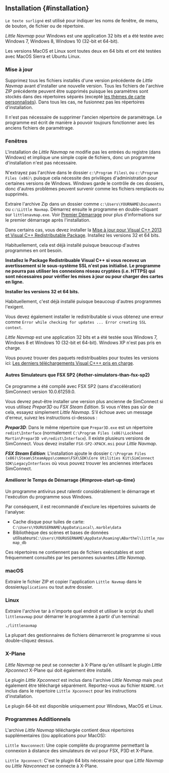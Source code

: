 ## Installation {#installation}

`Le texte surligné` est utilisé pour indiquer les noms de fenêtre, de menu, de bouton, de fichier ou de répertoire.

*Little Navmap* pour Windows est une application 32 bits et a été testée avec Windows 7, Windows 8, Windows 10 \(32-bit et 64-bit\).

Les versions MacOS et Linux sont toutes deux en 64 bits et ont été testées avec MacOS Sierra et Ubuntu Linux.

### Mise à jour
Supprimez tous les fichiers installés d'une version précédente de _Little Navmap_ avant d'installer une nouvelle version.  Tous les fichiers de l'archive ZIP précédente peuvent être supprimés puisque les paramètres sont stockés dans des répertoires séparés \(excepté [les thèmes de carte personnalisés](MAPTHEMES.md)\). Dans tous les cas, ne fusionnez pas les répertoires d'installation.

Il n'est pas nécessaire de supprimer l'ancien répertoire de paramètrage. Le programme est écrit de manière à pouvoir toujours fonctionner avec les anciens fichiers de paramétrage.

### Fenêtres
L'installation de _Little Navmap_ ne modifie pas les entrées du registre \(dans Windows\)  et implique une simple copie de fichiers, donc un programme d'installation n'est pas nécessaire.

N'extrayez pas l'archive dans le dossier `c:\Program Files\` ou `c:\Program Files (x86)\`  puisque cela nécessite des privilèges d'administration pour certaines versions de Windows. Windows garde le contrôle de ces dossiers, donc d'autres problèmes peuvent survenir comme les fichiers remplacés ou supprimés.

Extraire l'archive Zip dans un dossier comme `c:\Users\YOURNAME\Documents` ou `c:\Little Navmap`.  Démarrez ensuite le programme en double-cliquant sur `littlenavmap.exe`. Voir [Premier Démarrage](INTRO.md#first-start) pour plus d'informations sur le premier démarrage après l'installation.

Dans certains cas, vous devez installer la [Mise à jour pour Visual C\+\+ 2013 et Visual C\+\+ Redistributable Package](https://support.microsoft.com/en-us/help/3179560/update-for-visual-c-2013-and-visual-c-redistributable-package).  Installez les versions 32 et 64 bits. 

Habituellement, cela est déjà installé puisque beaucoup d'autres programmes en ont besoin.

**Installez le Package Redistribuable Visual C++ si vous recevez un avertissement si le sous-système SSL n'est pas initialisé.
Le programme ne pourra pas utiliser les connexions réseau cryptées \(i.e. HTTPS\) qui sont nécessaires pour vérifier les mises à jour ou pour charger des cartes en ligne.**

**Installer les versions 32 et 64 bits.**

Habituellement, c'est déjà installé puisque beaucoup d'autres programmes l'exigent.

Vous devez également installer le redistributable si vous obtenez une erreur comme `Error while checking for updates ... Error creating SSL context`.

_Little Navmap_ est une application 32 bits et a été testée sous Windows 7, Windows 8 et Windows 10 \(32-bit et 64-bit\). Windows XP n'est pas pris en charge.

Vous pouvez trouver des paquets redistribuables pour toutes les versions ici: [Les derniers téléchargements Visual C+++ pris en charge](https://support.microsoft.com/en-us/help/2977003/the-latest-supported-visual-c-downloads).

#### Autres Simulateurs que FSX SP2 {#other-simulators-than-fsx-sp2}

Ce programme a été compilé avec FSX SP2 \(sans d'accélération\) SimConnect version 10.0.61259.0.

Vous devrez peut-être installer une version plus ancienne de SimConnect si vous utilisez _Prepar3D_ ou _FSX Steam Edition_. Si vous n'êtes pas sûr de cela, essayez simplement _Little Navmap_. S'il échoue avec un message d'erreur, suivez les instructions ci-dessous :

_**Prepar3D**_: Dans le même répertoire que `Prepar3D.exe` est un répertoire `redist\Interface` \(normalement `C:\Program Files (x86)\Lockheed Martin\Prepar3D v4\redist\Interface`\). Il existe plusieurs versions de SimConnect. Vous devez installer `FSX-SP2-XPACK.msi` pour _Little Navmap_.

_**FSX Steam Edition**_: L'installation ajoute le dossier `C:\Program Files (x86)\Steam\SteamApps\common\FSX\SDK\Core Utilities Kit\SimConnect SDK\LegacyInterfaces` où vous pouvez trouver les anciennes interfaces SimConnect.

#### Améliorer le Temps de Démarrage {#improve-start-up-time}

Un programme antivirus peut ralentir considérablement le démarrage et l'exécution du programme sous Windows.

Par conséquent, il est recommandé d'exclure les répertoires suivants de l'analyse:

* Cache disque pour tuiles de carte: `C:\Users\YOURUSERNAME\AppData\Local\.marble\data`
* Bibliothèque des scènes et bases de données utilisateurs`C:\Users\YOURUSERNAME\AppData\Roaming\ABarthel\little_navmap_db`

Ces répertoires ne contiennent pas de fichiers exécutables et sont fréquemment consultés par les personnes suivantes _Little Navmap_.

### macOS

Extraire le fichier ZIP et copier l'application `Little Navmap` dans le dossier`Applications` ou tout autre dossier.

### Linux

Extraire l'archive tar à n'importe quel endroit et utiliser le script du shell `littlenavmap`  pour démarrer le programme à partir d'un terminal: 

`./littlenavmap`

La plupart des gestionnaires de fichiers démarreront le programme si vous double-cliquez dessus.

### X-Plane

*Little Navmap* ne peut se connecter à X-Plane qu'en utilisant le plugin *Little Xpconnect* X-Plane qui doit également être installé.

Le plugin *Little Xpconnect* est inclus dans l'archive *Little Navmap* mais peut également être téléchargé séparément. Reportez-vous au fichier `README.txt`  inclus dans le répertoire `Little Xpconnect`  pour les instructions d'installation.

Le plugin 64-bit est disponible uniquement pour Windows, MacOS et Linux.

### Programmes Additionnels

L'archive *Little Navmap* téléchargée contient deux répertoires supplémentaires \((ou applications pour MacOS\):

`Little Navconnect`: Une copie complète du programme permettant la connexion à distance des simulateurs de vol pour FSX, P3D et X-Plane.

`Little Xpconnect`: C'est le plugin 64 bits nécessaire pour que *Little Navmap* ou *Little Navconnect* se connecte à X-Plane.
